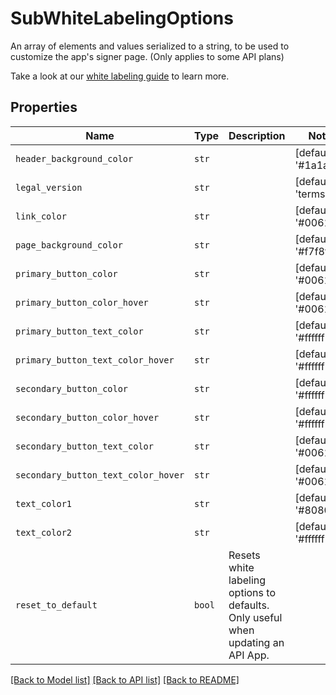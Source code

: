 # SubWhiteLabelingOptions

An array of elements and values serialized to a string, to be used to customize the app&#39;s signer page. (Only applies to some API plans)

Take a look at our [white labeling guide](https://developers.hellosign.com/api/reference/premium-branding/) to learn more.

## Properties
Name | Type | Description | Notes
------------ | ------------- | ------------- | -------------
| `header_background_color` | ```str``` |    |  [default to '#1a1a1a'] |
| `legal_version` | ```str``` |    |  [default to 'terms1'] |
| `link_color` | ```str``` |    |  [default to '#0061FE'] |
| `page_background_color` | ```str``` |    |  [default to '#f7f8f9'] |
| `primary_button_color` | ```str``` |    |  [default to '#0061FE'] |
| `primary_button_color_hover` | ```str``` |    |  [default to '#0061FE'] |
| `primary_button_text_color` | ```str``` |    |  [default to '#ffffff'] |
| `primary_button_text_color_hover` | ```str``` |    |  [default to '#ffffff'] |
| `secondary_button_color` | ```str``` |    |  [default to '#ffffff'] |
| `secondary_button_color_hover` | ```str``` |    |  [default to '#ffffff'] |
| `secondary_button_text_color` | ```str``` |    |  [default to '#0061FE'] |
| `secondary_button_text_color_hover` | ```str``` |    |  [default to '#0061FE'] |
| `text_color1` | ```str``` |    |  [default to '#808080'] |
| `text_color2` | ```str``` |    |  [default to '#ffffff'] |
| `reset_to_default` | ```bool``` |  Resets white labeling options to defaults. Only useful when updating an API App.  |  |

[[Back to Model list]](../README.md#documentation-for-models) [[Back to API list]](../README.md#documentation-for-api-endpoints) [[Back to README]](../README.md)

